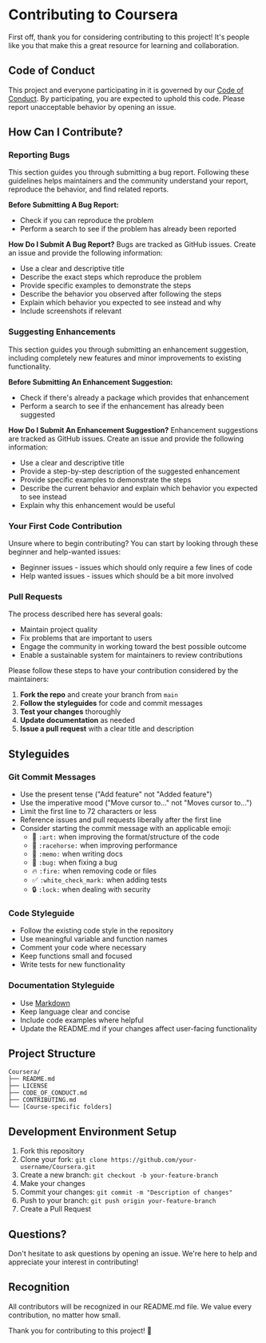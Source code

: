 # Contributing to Coursera

First off, thank you for considering contributing to this project! It's people like you that make this a great resource for learning and collaboration.

## Code of Conduct

This project and everyone participating in it is governed by our [Code of Conduct](CODE_OF_CONDUCT.md). By participating, you are expected to uphold this code. Please report unacceptable behavior by opening an issue.

## How Can I Contribute?

### Reporting Bugs

This section guides you through submitting a bug report. Following these guidelines helps maintainers and the community understand your report, reproduce the behavior, and find related reports.

**Before Submitting A Bug Report:**
- Check if you can reproduce the problem
- Perform a search to see if the problem has already been reported

**How Do I Submit A Bug Report?**
Bugs are tracked as GitHub issues. Create an issue and provide the following information:
- Use a clear and descriptive title
- Describe the exact steps which reproduce the problem
- Provide specific examples to demonstrate the steps
- Describe the behavior you observed after following the steps
- Explain which behavior you expected to see instead and why
- Include screenshots if relevant

### Suggesting Enhancements

This section guides you through submitting an enhancement suggestion, including completely new features and minor improvements to existing functionality.

**Before Submitting An Enhancement Suggestion:**
- Check if there's already a package which provides that enhancement
- Perform a search to see if the enhancement has already been suggested

**How Do I Submit An Enhancement Suggestion?**
Enhancement suggestions are tracked as GitHub issues. Create an issue and provide the following information:
- Use a clear and descriptive title
- Provide a step-by-step description of the suggested enhancement
- Provide specific examples to demonstrate the steps
- Describe the current behavior and explain which behavior you expected to see instead
- Explain why this enhancement would be useful

### Your First Code Contribution

Unsure where to begin contributing? You can start by looking through these beginner and help-wanted issues:
- Beginner issues - issues which should only require a few lines of code
- Help wanted issues - issues which should be a bit more involved

### Pull Requests

The process described here has several goals:
- Maintain project quality
- Fix problems that are important to users
- Engage the community in working toward the best possible outcome
- Enable a sustainable system for maintainers to review contributions

Please follow these steps to have your contribution considered by the maintainers:

1. **Fork the repo** and create your branch from `main`
2. **Follow the styleguides** for code and commit messages
3. **Test your changes** thoroughly
4. **Update documentation** as needed
5. **Issue a pull request** with a clear title and description

## Styleguides

### Git Commit Messages

- Use the present tense ("Add feature" not "Added feature")
- Use the imperative mood ("Move cursor to..." not "Moves cursor to...")
- Limit the first line to 72 characters or less
- Reference issues and pull requests liberally after the first line
- Consider starting the commit message with an applicable emoji:
  - 🎨 `:art:` when improving the format/structure of the code
  - 🐎 `:racehorse:` when improving performance
  - 📝 `:memo:` when writing docs
  - 🐛 `:bug:` when fixing a bug
  - 🔥 `:fire:` when removing code or files
  - ✅ `:white_check_mark:` when adding tests
  - 🔒 `:lock:` when dealing with security

### Code Styleguide

- Follow the existing code style in the repository
- Use meaningful variable and function names
- Comment your code where necessary
- Keep functions small and focused
- Write tests for new functionality

### Documentation Styleguide

- Use [Markdown](https://guides.github.com/features/mastering-markdown/)
- Keep language clear and concise
- Include code examples where helpful
- Update the README.md if your changes affect user-facing functionality

## Project Structure

```
Coursera/
├── README.md
├── LICENSE
├── CODE_OF_CONDUCT.md
├── CONTRIBUTING.md
└── [Course-specific folders]
```

## Development Environment Setup

1. Fork this repository
2. Clone your fork: `git clone https://github.com/your-username/Coursera.git`
3. Create a new branch: `git checkout -b your-feature-branch`
4. Make your changes
5. Commit your changes: `git commit -m "Description of changes"`
6. Push to your branch: `git push origin your-feature-branch`
7. Create a Pull Request

## Questions?

Don't hesitate to ask questions by opening an issue. We're here to help and appreciate your interest in contributing!

## Recognition

All contributors will be recognized in our README.md file. We value every contribution, no matter how small.

Thank you for contributing to this project! 🎉
